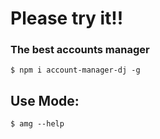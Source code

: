 # Please try it!!
### The best accounts manager

```
$ npm i account-manager-dj -g
```
## Use Mode:

```
$ amg --help
```


